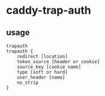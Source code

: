 # caddy-trap-auth

## usage
```
trapauth
trapauth {
    redirect [location]
    token_source [header or cookie]
    source_key [cookie name]
    type [soft or hard]
    user_header [name]
    no_strip
}
```

